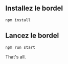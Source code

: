 ## Installez le bordel

```
npm install
```

## Lancez le bordel

```
npm run start
```

That's all.